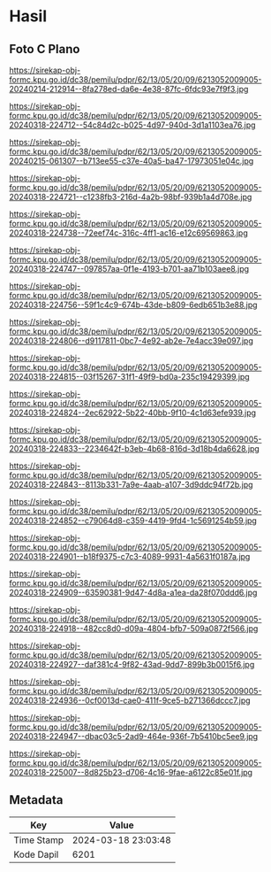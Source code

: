 # Hasil

## Foto C Plano

https://sirekap-obj-formc.kpu.go.id/dc38/pemilu/pdpr/62/13/05/20/09/6213052009005-20240214-212914--8fa278ed-da6e-4e38-87fc-6fdc93e7f9f3.jpg

https://sirekap-obj-formc.kpu.go.id/dc38/pemilu/pdpr/62/13/05/20/09/6213052009005-20240318-224712--54c84d2c-b025-4d97-940d-3d1a1103ea76.jpg

https://sirekap-obj-formc.kpu.go.id/dc38/pemilu/pdpr/62/13/05/20/09/6213052009005-20240215-061307--b713ee55-c37e-40a5-ba47-17973051e04c.jpg

https://sirekap-obj-formc.kpu.go.id/dc38/pemilu/pdpr/62/13/05/20/09/6213052009005-20240318-224721--c1238fb3-216d-4a2b-98bf-939b1a4d708e.jpg

https://sirekap-obj-formc.kpu.go.id/dc38/pemilu/pdpr/62/13/05/20/09/6213052009005-20240318-224738--72eef74c-316c-4ff1-ac16-e12c69569863.jpg

https://sirekap-obj-formc.kpu.go.id/dc38/pemilu/pdpr/62/13/05/20/09/6213052009005-20240318-224747--097857aa-0f1e-4193-b701-aa71b103aee8.jpg

https://sirekap-obj-formc.kpu.go.id/dc38/pemilu/pdpr/62/13/05/20/09/6213052009005-20240318-224756--59f1c4c9-674b-43de-b809-6edb651b3e88.jpg

https://sirekap-obj-formc.kpu.go.id/dc38/pemilu/pdpr/62/13/05/20/09/6213052009005-20240318-224806--d9117811-0bc7-4e92-ab2e-7e4acc39e097.jpg

https://sirekap-obj-formc.kpu.go.id/dc38/pemilu/pdpr/62/13/05/20/09/6213052009005-20240318-224815--03f15267-31f1-49f9-bd0a-235c19429399.jpg

https://sirekap-obj-formc.kpu.go.id/dc38/pemilu/pdpr/62/13/05/20/09/6213052009005-20240318-224824--2ec62922-5b22-40bb-9f10-4c1d63efe939.jpg

https://sirekap-obj-formc.kpu.go.id/dc38/pemilu/pdpr/62/13/05/20/09/6213052009005-20240318-224833--2234642f-b3eb-4b68-816d-3d18b4da6628.jpg

https://sirekap-obj-formc.kpu.go.id/dc38/pemilu/pdpr/62/13/05/20/09/6213052009005-20240318-224843--8113b331-7a9e-4aab-a107-3d9ddc94f72b.jpg

https://sirekap-obj-formc.kpu.go.id/dc38/pemilu/pdpr/62/13/05/20/09/6213052009005-20240318-224852--c79064d8-c359-4419-9fd4-1c5691254b59.jpg

https://sirekap-obj-formc.kpu.go.id/dc38/pemilu/pdpr/62/13/05/20/09/6213052009005-20240318-224901--b18f9375-c7c3-4089-9931-4a5631f0187a.jpg

https://sirekap-obj-formc.kpu.go.id/dc38/pemilu/pdpr/62/13/05/20/09/6213052009005-20240318-224909--63590381-9d47-4d8a-a1ea-da28f070ddd6.jpg

https://sirekap-obj-formc.kpu.go.id/dc38/pemilu/pdpr/62/13/05/20/09/6213052009005-20240318-224918--482cc8d0-d09a-4804-bfb7-509a0872f566.jpg

https://sirekap-obj-formc.kpu.go.id/dc38/pemilu/pdpr/62/13/05/20/09/6213052009005-20240318-224927--daf381c4-9f82-43ad-9dd7-899b3b0015f6.jpg

https://sirekap-obj-formc.kpu.go.id/dc38/pemilu/pdpr/62/13/05/20/09/6213052009005-20240318-224936--0cf0013d-cae0-411f-9ce5-b271366dccc7.jpg

https://sirekap-obj-formc.kpu.go.id/dc38/pemilu/pdpr/62/13/05/20/09/6213052009005-20240318-224947--dbac03c5-2ad9-464e-936f-7b5410bc5ee9.jpg

https://sirekap-obj-formc.kpu.go.id/dc38/pemilu/pdpr/62/13/05/20/09/6213052009005-20240318-225007--8d825b23-d706-4c16-9fae-a6122c85e01f.jpg


## Metadata

| Key        | Value               |
| ---------- | ------------------- |
| Time Stamp | 2024-03-18 23:03:48 |
| Kode Dapil | 6201                |



